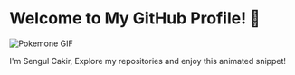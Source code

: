 # Welcome to My GitHub Profile! 🎉

![Pokemone GIF](https://raw.githubusercontent.com/sengul5/sengul5/main/pokemone.gif)

I'm Sengul Cakir, Explore my repositories and enjoy this animated snippet!
